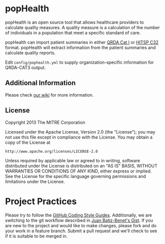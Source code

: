 popHealth
=========

popHealth is an open source tool that allows healthcare providers to calculate quality measures. A quality measure is a calculation of the number of individuals in a population that meet a specific standard of care.

popHealth can import patient summaries in either [QRDA Cat I](http://www.hl7.org/implement/standards/product_brief.cfm?product_id=35) or [HITSP C32](http://www.hitsp.org/ConstructSet_Details.aspx?&PrefixAlpha=4&PrefixNumeric=32) format. popHealth will extract information from the patient summaries and calculate quality reports.

Edit ````config/pophealth.yml```` to supply organization-specific information for QRDA-CAT3 output.

Additional Information
----------------------

Please check [our wiki](https://github.com/pophealth/popHealth/wiki) for more information.

License
-------

Copyright 2013 The MITRE Corporation

Licensed under the Apache License, Version 2.0 (the "License");
you may not use this file except in compliance with the License.
You may obtain a copy of the License at

    http://www.apache.org/licenses/LICENSE-2.0

Unless required by applicable law or agreed to in writing, software
distributed under the License is distributed on an "AS IS" BASIS,
WITHOUT WARRANTIES OR CONDITIONS OF ANY KIND, either express or implied.
See the License for the specific language governing permissions and
limitations under the License.

Project Practices
=================

Please try to follow the [GitHub Coding Style Guides](https://github.com/styleguide). Additionally, we are switching to the git workflow described in [Juan Batiz-Benet's Gist](https://gist.github.com/jbenet/ee6c9ac48068889b0912). If you are new to the project and would like to make changes, please fork and do your work in a feature branch. Submit a pull request and we'll check to see if it is suitable to be merged in.
